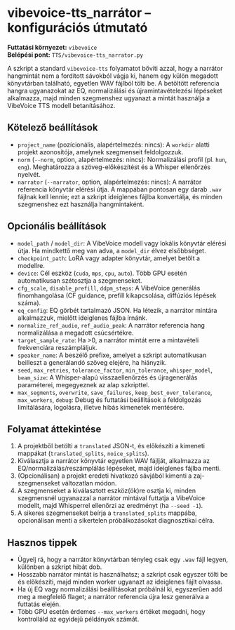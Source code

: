 # vibevoice-tts_narrátor – konfigurációs útmutató

**Futtatási környezet:** `vibevoice`  
**Belépési pont:** `TTS/vibevoice-tts_narrator.py`

A szkript a standard `vibevoice-tts` folyamatot bővíti azzal, hogy a narrátor hangmintát nem a fordított sávokból vágja ki, hanem egy külön megadott könyvtárban található, egyetlen WAV fájlból tölti be. A betöltött referencia hangra ugyanazokat az EQ, normalizálási és újramintavételezési lépéseket alkalmazza, majd minden szegmenshez ugyanazt a mintát használja a VibeVoice TTS modell betanításához.

## Kötelező beállítások
- `project_name` (pozícionális, alapértelmezés: nincs): A `workdir` alatti projekt azonosítója, amelynek szegmenseit feldolgozzuk.
- `norm` (`--norm`, option, alapértelmezés: nincs): Normalizálási profil (pl. `hun`, `eng`). Meghatározza a szöveg-előkészítést és a Whisper ellenőrzés nyelvét.
- `narrator` (`--narrator`, option, alapértelmezés: nincs): A narrátor referencia könyvtár elérési útja. A mappában pontosan egy darab `.wav` fájlnak kell lennie; ezt a szkript ideiglenes fájlba konvertálja, és minden szegmenshez ezt használja hangmintaként.

## Opcionális beállítások
- `model_path` / `model_dir`: A VibeVoice modell vagy lokális könyvtár elérési útja. Ha mindkettő meg van adva, a `model_dir` élvez elsőbbséget.
- `checkpoint_path`: LoRA vagy adapter könyvtár, amelyet betölt a modellre.
- `device`: Cél eszköz (`cuda`, `mps`, `cpu`, `auto`). Több GPU esetén automatikusan szétosztja a szegmenseket.
- `cfg_scale`, `disable_prefill`, `ddpm_steps`: A VibeVoice generálás finomhangolása (CF guidance, prefill kikapcsolása, diffúziós lépések száma).
- `eq_config`: EQ görbét tartalmazó JSON. Ha létezik, a narrátor mintára alkalmazzuk, mielőtt ideiglenes fájlba írnánk.
- `normalize_ref_audio`, `ref_audio_peak`: A narrátor referencia hang normalizálása a megadott csúcsértékre.
- `target_sample_rate`: Ha >0, a narrátor mintát erre a mintavételi frekvenciára reszámpláljuk.
- `speaker_name`: A beszélő prefixe, amelyet a szkript automatikusan beilleszt a generálandó szöveg elejére, ha hiányzik.
- `seed`, `max_retries`, `tolerance_factor`, `min_tolerance`, `whisper_model`, `beam_size`: A Whisper-alapú visszaellenőrzés és újragenerálás paraméterei, megegyeznek az alap szkripttel.
- `max_segments`, `overwrite`, `save_failures`, `keep_best_over_tolerance`, `max_workers`, `debug`: Debug és futtatási beállítások a feldolgozás limitálására, logolásra, illetve hibás kimenetek mentésére.

## Folyamat áttekintése
1. A projektből betölti a `translated` JSON-t, és előkészíti a kimeneti mappákat (`translated_splits`, `noice_splits`).
2. Kiválasztja a narrátor könyvtár egyetlen WAV fájlját, alkalmazza az EQ/normalizálás/reszámplálás lépéseket, majd ideiglenes fájlba menti.
3. (Opcionálisan) a projekt eredeti hivatkozó sávjából kimenti a zaj-szegmenseket változatlan módon.
4. A szegmenseket a kiválasztott eszköz(ök)re osztja ki, minden szegmensnél ugyanazzal a narrátor mintával futtatja a VibeVoice modellt, majd Whisperrel ellenőrzi az eredményt (ha `--seed -1`).
5. A sikeres szegmenseket beírja a `translated_splits` mappába, opcionálisan menti a sikertelen próbálkozásokat diagnosztikai célra.

## Hasznos tippek
- Ügyelj rá, hogy a narrátor könyvtárban tényleg csak egy `.wav` fájl legyen, különben a szkript hibát dob.
- Hosszabb narrátor mintát is használhatsz; a szkript csak egyszer tölti be és előkészíti, majd minden worker ugyanazt az ideiglenes fájlt olvassa.
- Ha új EQ vagy normalizálási beállításokat próbálnál ki, egyszerűen add meg a megfelelő flaget; a narrátor referencia újra lesz generálva a futtatás elején.
- Több GPU esetén érdemes `--max_workers` értéket megadni, hogy kontrolláld az egyidejű példányok számát.
